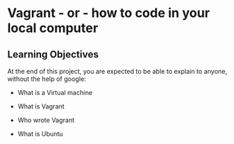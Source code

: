 # Vagrant - or - how to code in your local computer

## Learning Objectives

At the end of this project, you are expected to be able to explain to anyone, without the help of google:

* What is a Virtual machine

* What is Vagrant 

* Who wrote Vagrant

* What is Ubuntu

